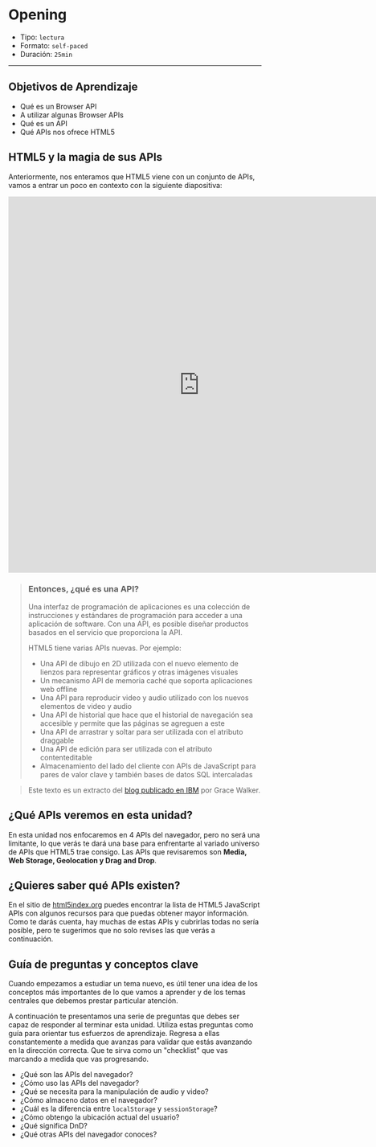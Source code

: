 # Opening

- Tipo: `lectura`
- Formato: `self-paced`
- Duración: `25min`

***

## Objetivos de Aprendizaje

- Qué es un Browser API
- A utilizar algunas Browser APIs
- Qué es un API
- Qué APIs nos ofrece HTML5

## HTML5 y la magia de sus APIs

Anteriormente, nos enteramos que HTML5 viene con un conjunto de APIs, vamos
a entrar un poco en contexto con la siguiente diapositiva:

<iframe src="https://docs.google.com/presentation/d/e/2PACX-1vTVOkfyF6VYPu9b3p667Sorg5KW9xbC2KO_-dL04fXm5XlIzp6jgduLzZgnBDU5QqDQp3UQTkuOCi-_/embed?start=false&loop=false&delayms=3000" frameborder="0" width="760" height="749" allowfullscreen="true" mozallowfullscreen="true" webkitallowfullscreen="true"></iframe>

> ### Entonces, ¿qué es una API?
>
> Una interfaz de programación de aplicaciones es una colección de instrucciones
> y estándares de programación para acceder a una aplicación de software. Con
> una API, es posible diseñar productos basados en el servicio que proporciona
> la API.
>
> HTML5 tiene varias APIs nuevas. Por ejemplo:
>
> - Una API de dibujo en 2D utilizada con el nuevo elemento de lienzos para
>   representar gráficos y otras imágenes visuales
> - Un mecanismo API de memoria caché que soporta aplicaciones web offline
> - Una API para reproducir video y audio utilizado con los nuevos elementos de
>   video y audio
> - Una API de historial que hace que el historial de navegación sea accesible y
>   permite que las páginas se agreguen a este
> - Una API de arrastrar y soltar para ser utilizada con el atributo draggable
> - Una API de edición para ser utilizada con el atributo contenteditable
> - Almacenamiento del lado del cliente con APIs de JavaScript para pares de
>   valor clave y también bases de datos SQL intercaladas

> Este texto es un extracto del [blog publicado en IBM](https://www.ibm.com/developerworks/ssa/web/library/wa-html5fundamentals3/index.html)
> por Grace Walker.

## ¿Qué APIs veremos en esta unidad?

En esta unidad nos enfocaremos en 4 APIs del navegador, pero no será una
limitante, lo que verás te dará una base para enfrentarte al variado universo
de APIs que HTML5 trae consigo. Las APIs que revisaremos son **Media, Web
Storage, Geolocation y Drag and Drop**.

## ¿Quieres saber qué APIs existen?

En el sitio de [html5index.org](http://html5index.org/) puedes encontrar la lista
de HTML5 JavaScript APIs con algunos recursos para que puedas obtener mayor
información. Como te darás cuenta, hay muchas de estas APIs y cubrirlas todas
no sería posible, pero te sugerimos que no solo revises las que verás a
continuación.

## Guía de preguntas y conceptos clave

Cuando empezamos a estudiar un tema nuevo, es útil tener una idea de los
conceptos más importantes de lo que vamos a aprender y de los temas centrales
que debemos prestar particular atención.

A continuación te presentamos una serie de preguntas que debes ser capaz de
responder al terminar esta unidad. Utiliza estas preguntas como guía para
orientar tus esfuerzos de aprendizaje. Regresa a ellas constantemente a
medida que avanzas para validar que estás avanzando en la dirección correcta.
Que te sirva como un "checklist" que vas marcando a medida que vas progresando.

- ¿Qué son las  APIs del navegador?
- ¿Cómo uso las APIs del navegador?
- ¿Qué se necesita para la manipulación de audio y video?
- ¿Cómo almaceno datos en el navegador?
- ¿Cuál es la diferencia entre `localStorage` y `sessionStorage`?
- ¿Cómo obtengo la ubicación actual del usuario?
- ¿Qué significa DnD?
- ¿Qué otras APIs del navegador conoces?
